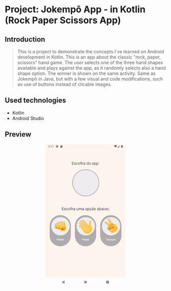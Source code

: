 Project: Jokempô App - in Kotlin (Rock Paper Scissors App)
==================================


Introduction
---------------

>This is a project to demonstrate the concepts I´ve learned on Android development in Kotlin.
>This is an app about the classic "rock, paper, scissors" hand game. The user selects one of the three hand shapes available and plays against the app, as it randomly selects also a hand shape option. The winner is shown on the same activity.
>Same as Jokempô in Java, but with a few visual and code modifications, such as use of buttons instead of clicable images.


Used technologies
----------------
* Kotlin
* Android Studio

Preview
----------------

<p align="center">
<img src="https://raw.githubusercontent.com/ShyBlueMoon/Jokempo-Em-Kotlin/master/screen_recording_jokempo_kotlin.gif" alt="Gif showing how the app works." width="250"/>

